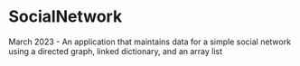 # SocialNetwork
March 2023 - An application that maintains data for a simple social network using a directed graph, linked dictionary, and an array list

